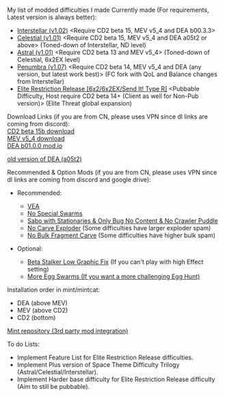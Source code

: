 My list of modded difficulties I made
Currently made (For requirements, Latest version is always better):
- [Interstellar (v1.02)](https://github.com/MoonLightOri/my-own-modded-DRG-difficulties/blob/main/Interstellar) <Require CD2 beta 15, MEV v5_4 and DEA b00.3.3>
- [Celestial (v1.01)](https://github.com/MoonLightOri/my-own-modded-DRG-difficulties/blob/main/Celestial) <Require CD2 beta 15, MEV v5_4 and DEA a05t2 or above> (Toned-down of Interstellar, ND level) 
- [Astral (v1.01)](https://github.com/MoonLightOri/my-own-modded-DRG-difficulties/blob/main/Astral) <Require CD2 beta 13 and MEV v5_4> (Toned-down of Celestial, 6x2EX level)
- [Penumbra (v1.07)](https://github.com/MoonLightOri/my-own-modded-DRG-difficulties/blob/main/Penumbra/Penumbra%20v1.07.json) <Require CD2 beta 14, MEV v5_4 and DEA (any version, but latest work best)> (FC fork with QoL and Balance changes from Interstellar)
- [Elite Restriction Release [6x2/6x2EX/Send It! Type R]](https://github.com/MoonLightOri/my-own-modded-DRG-difficulties/tree/main/Elite%20Restriction%20Release) <Pubbable Difficulty, Host require CD2 beta 14+ (Client as well for Non-Pub version)> (Elite Threat global expansion)

Download Links (if you are from CN, please uses VPN since dl links are coming from discord): <br />
[CD2 beta 15b download](https://cdn.discordapp.com/attachments/1248846649107943434/1376674183953518642/custom-difficulty2-update-15b.zip?ex=683a23be&is=6838d23e&hm=54ef878573c043323a5f11ccff0ab4ecc10c6067b183d17de0a24afe3399d556&) <br />
[MEV v5_4 download](https://cdn.discordapp.com/attachments/1162902740230471720/1266497317855297536/MEVv5_4.pak?ex=67cea74a&is=67cd55ca&hm=89d81a4af61bfe231939390f898452196caaf05bb9a2f1c449366def6a61e1b1&) <br />
[DEA b01.0.0 mod.io](https://mod.io/g/drg/m/donnies-enemy-addon-cd2-version) <br />

[old version of DEA (a05t2)](https://cdn.discordapp.com/attachments/1264172880359591996/1321546340093657209/DEA_a05t2.pak?ex=67ce87b0&is=67cd3630&hm=4a8d33b1b397d1c6156d3dc5ea0fa02d088d41a104025bc6d177924c74c6dcb8&) <br />

Recommended & Option Mods (if you are from CN, please uses VPN since dl links are coming from discord and google drive):
- Recommended:
    + [VEA](https://mod.io/g/drg/m/vanilla-enemy-adjustments)
    + [No Special Swarms](https://mod.io/g/drg/m/no-special-swarms#3374117)
    + [Sabo with Stationaries & Only Bug No Content & No Crawler Puddle](https://drive.google.com/drive/folders/1E4UR8TwjofQM-b4SRm-pOf0bq4_qoYfL?usp=sharing)
    + [No Carve Exploder](https://cdn.discordapp.com/attachments/1148725752020340827/1189713606762303578/No_Carve_Exploders.pak?ex=67fe44e3&is=67fcf363&hm=a34e1174c13cdd3ce68ae891e94cc4ca7c757c8afbdbbc085f54911e175aa92c&) (Some difficulties have larger exploder spam)
    + [No Bulk Fragment Carve](https://cdn.discordapp.com/attachments/1148725752020340827/1207731780405305364/no_bulk_fragments_carve.pak?ex=67fde69f&is=67fc951f&hm=83c11c061c3c43b6cbe28fc173f53b0d554a2d8caa37f9c633568891c7a9a494&) (Some difficulties have higher bulk spam)

- Optional:
    + [Beta Stalker Low Graphic Fix](https://cdn.discordapp.com/attachments/1148725752020340827/1205500046557057055/StalkerLowGraphicsFix.pak?ex=67fe59e8&is=67fd0868&hm=97cb4a9dbca9553f1f5b720458a0e9f8d9d4ed943156c785e3d0c115dec793e0&) (If you can't play with high Effect setting)
    + [More Egg Swarms (If you want a more challenging Egg Hunt)](https://cdn.discordapp.com/attachments/1148725752020340827/1166128615440789546/more_egg_swarms_P.pak?ex=682ef0a7&is=682d9f27&hm=c21d0b1a6b76339885f8070ee82a954dd027619df1506a39824f347f1fdd8b42&)

Installation order in mint/mintcat: 
- DEA (above MEV)
- MEV (above CD2)
- CD2 (bottom)

[Mint repository (3rd party mod integration)](https://github.com/trumank/mint)

To do Lists:
- Implement Feature List for Elite Restriction Release difficulties.
- Implement Plus version of Space Theme Difficulty Trilogy (Astral/Celestial/Interstellar).
- Implement Harder base difficulty for Elite Restriction Release difficulty (Aim to still be pubbable).